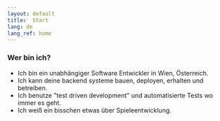 ```yaml
---
layout: default
title:  Start
lang: de
lang_ref: home
---
```

### Wer bin ich?
- Ich bin ein unabhängiger Software Entwickler in Wien, Österreich.
- Ich kann deine backend systeme bauen, deployen, erhalten und betreiben.
- Ich benutze "test driven development" und automatisierte Tests wo immer es geht.
- Ich weiß ein bisschen etwas über Spieleentwicklung.
